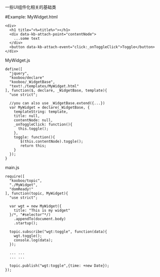 一些UI组件化相关的基础类

#Example:
  MyWidget.html
  
    <div>
      <h1 title="<%=title%>"></h1>
      <div data-kb-attach-point="contentNode">
        ...some text
      </div>
      <button data-kb-attach-event="click:_onToggleClick">Toggle</button>
    </div>

  MyWidget.js
  
    define([
      "jquery",
      "kooboo/declare"
      "kooboo/_WidgetBase",
      "text!./templates/MyWidget.html"
    ], function($, declare, _WidgetBase, template){
      "use strict";
    
      //you can also use _WidgetBase.extend({...})
      var MyWidget = declare(_WidgetBase, {
        templateString: template,
        title: null,
        contentNode: null,
        _onToggleClick: function(){
          this.toggle();
        },
        toggle: function(){
           $(this.contentNode).toggle();
           return this;
        }
      });
    }
    
  main.js
  
    require([
      "kooboo/topic",
      "./MyWidget",
      "domReady!"
    ], function(topic, MyWidget){
      "use strict";
    
      var wgt = new MyWidget({
        title: "This is my widget"
      }/*, "#selector"*/)
        .appendTo(document.body)
        .startup();
      
      topic.subscribe("wgt:toggle", function(data){
        wgt.toggle();
        console.log(data);
      });
      
      ... ...
      ... ...
      
      topic.publish("wgt:toggle",{time: +new Date});
    });

